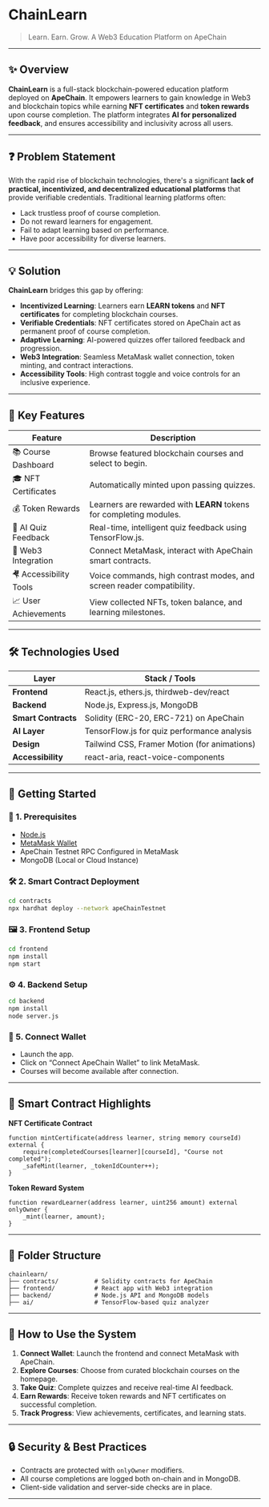 # ChainLearn

> Learn. Earn. Grow. A Web3 Education Platform on ApeChain

---

## ✨ Overview

**ChainLearn** is a full-stack blockchain-powered education platform deployed on **ApeChain**. It empowers learners to gain knowledge in Web3 and blockchain topics while earning **NFT certificates** and **token rewards** upon course completion. The platform integrates **AI for personalized feedback**, and ensures accessibility and inclusivity across all users.

---

## ❓ Problem Statement

With the rapid rise of blockchain technologies, there's a significant **lack of practical, incentivized, and decentralized educational platforms** that provide verifiable credentials. Traditional learning platforms often:

- Lack trustless proof of course completion.
- Do not reward learners for engagement.
- Fail to adapt learning based on performance.
- Have poor accessibility for diverse learners.

---

## 💡 Solution

**ChainLearn** bridges this gap by offering:

- **Incentivized Learning**: Learners earn **LEARN tokens** and **NFT certificates** for completing blockchain courses.
- **Verifiable Credentials**: NFT certificates stored on ApeChain act as permanent proof of course completion.
- **Adaptive Learning**: AI-powered quizzes offer tailored feedback and progression.
- **Web3 Integration**: Seamless MetaMask wallet connection, token minting, and contract interactions.
- **Accessibility Tools**: High contrast toggle and voice controls for an inclusive experience.

---

## 🌟 Key Features

| Feature                | Description                                                           |
| ---------------------- | --------------------------------------------------------------------- |
| 📚 Course Dashboard    | Browse featured blockchain courses and select to begin.               |
| 🎓 NFT Certificates    | Automatically minted upon passing quizzes.                            |
| 💰 Token Rewards       | Learners are rewarded with **LEARN** tokens for completing modules.   |
| 🤖 AI Quiz Feedback    | Real-time, intelligent quiz feedback using TensorFlow\.js.            |
| 🔐 Web3 Integration    | Connect MetaMask, interact with ApeChain smart contracts.             |
| 🤻 Accessibility Tools | Voice commands, high contrast modes, and screen reader compatibility. |
| 📈 User Achievements   | View collected NFTs, token balance, and learning milestones.          |

---

## 🛠️ Technologies Used

| Layer               | Stack / Tools                                |
| ------------------- | -------------------------------------------- |
| **Frontend**        | React.js, ethers.js, thirdweb-dev/react      |
| **Backend**         | Node.js, Express.js, MongoDB                 |
| **Smart Contracts** | Solidity (ERC-20, ERC-721) on ApeChain       |
| **AI Layer**        | TensorFlow\.js for quiz performance analysis |
| **Design**          | Tailwind CSS, Framer Motion (for animations) |
| **Accessibility**   | react-aria, react-voice-components           |

---

## 🚀 Getting Started

### 🔧 1. Prerequisites

- [Node.js](https://nodejs.org/)
- [MetaMask Wallet](https://metamask.io/)
- ApeChain Testnet RPC Configured in MetaMask
- MongoDB (Local or Cloud Instance)

### 🛠️ 2. Smart Contract Deployment

```bash
cd contracts
npx hardhat deploy --network apeChainTestnet
```

### 🖼️ 3. Frontend Setup

```bash
cd frontend
npm install
npm start
```

### ⚙️ 4. Backend Setup

```bash
cd backend
npm install
node server.js
```

### 📡 5. Connect Wallet

- Launch the app.
- Click on “Connect ApeChain Wallet” to link MetaMask.
- Courses will become available after connection.

---

## 🚪 Smart Contract Highlights

**NFT Certificate Contract**

```solidity
function mintCertificate(address learner, string memory courseId) external {
    require(completedCourses[learner][courseId], "Course not completed");
    _safeMint(learner, _tokenIdCounter++);
}
```

**Token Reward System**

```solidity
function rewardLearner(address learner, uint256 amount) external onlyOwner {
    _mint(learner, amount);
}
```

---

## 📂 Folder Structure

```
chainlearn/
├── contracts/          # Solidity contracts for ApeChain
├── frontend/           # React app with Web3 integration
├── backend/            # Node.js API and MongoDB models
├── ai/                 # TensorFlow-based quiz analyzer
```

---

## 🤎 How to Use the System

1. **Connect Wallet**: Launch the frontend and connect MetaMask with ApeChain.
2. **Explore Courses**: Choose from curated blockchain courses on the homepage.
3. **Take Quiz**: Complete quizzes and receive real-time AI feedback.
4. **Earn Rewards**: Receive token rewards and NFT certificates on successful completion.
5. **Track Progress**: View achievements, certificates, and learning stats.

---

## 🔒 Security & Best Practices

- Contracts are protected with `onlyOwner` modifiers.
- All course completions are logged both on-chain and in MongoDB.
- Client-side validation and server-side checks are in place.

---

>

